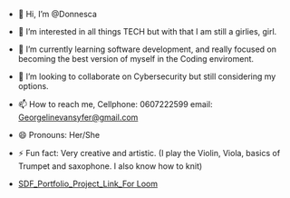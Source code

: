 - 👋 Hi, I’m @Donnesca
- 👀 I’m interested in all things TECH but with that I am still a girlies, girl.
- 🌱 I’m currently learning software development, and really focused on becoming the best version of myself in the Coding enviroment.
- 💞️ I’m looking to collaborate on Cybersecurity but still considering my options.
- 📫 How to reach me,
        Cellphone: 0607222599
        email: Georgelinevansyfer@gmail.com
- 😄 Pronouns: Her/She
- ⚡ Fun fact: Very creative and artistic. (I play the Violin, Viola, basics of Trumpet and saxophone. I also know how to knit)

- [SDF_Portfolio_Project_Link_For Loom](https://www.loom.com/share/7adee55e221e4a88ba112f91d61f7753?sid=23304f66-d0da-4e1c-99ec-b7f867b91e5b)
<!---
Donnesca/Donnesca is a ✨ special ✨ repository because its `README.md` (this file) appears on your GitHub profile.
You can click the Preview link to take a look at your changes.
--->
